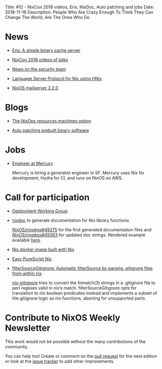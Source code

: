 Title: #12 - NixCon 2018 videos, Eris, NixDoc, Auto patching and jobs
Date: 2018-11-16
Description: People Who Are Crazy Enough To Think They Can Change The World, Are The Ones Who Do


# News


- [Eris: A simple binary cache server](https://discourse.nixos.org/t/ann-eris-a-simple-binary-cache-server/1265)

- [NixCon 2018 videos of talks](https://www.youtube.com/channel/UCjqkNrQ8F3OhKSCfCgagWLg/videos)

- [News on the security team](https://discourse.nixos.org/t/news-on-the-security-team/1280)

- [Language Server Protocol for Nix using HNix](https://github.com/domenkozar/hnix-lsp)

- [NixOS mailserver 2.2.0](https://gitlab.com/simple-nixos-mailserver/nixos-mailserver/tags/v2.2.0)

# Blogs

- [The NixOps resources.machines option](https://nixos.mayflower.consulting/blog/2018/10/26/nixops-machine-configs/)

- [Auto patching prebuilt binary software](http://sandervanderburg.blogspot.com/2018/10/auto-patching-prebuilt-binary-software.html)

# Jobs

- [Engineer at Mercury](https://mercury.co/jobs/generalist_engineer.md)

  Mercury is hiring a generalist engineer in SF. Mercury uses Nix for development, Hydra for CI, and runs on NixOS on AWS.

# Call for participation

- [Deployment Working Group](https://discourse.nixos.org/t/nix-deployment-working-group/1299)

- [nixdoc](https://github.com/tazjin/nixdoc) to generate documentation for Nix library functions

  [NixOS/nixpkgs#49275](https://github.com/NixOS/nixpkgs/pull/49275) for the first generated
  documentation files and [NixOS/nixpkgs#49383](https://github.com/NixOS/nixpkgs/pull/49383)
  for updated doc strings. Rendered example available [here](https://storage.googleapis.com/files.tazj.in/nixdoc/manual.html#sec-functions-library-debug).

- [Nix docker image built with Nix](https://github.com/garbas/nix-docker-nix)

- [Easy PureScript Nix](https://github.com/justinwoo/easy-purescript-nix)

- [filterSourceGitignore: Automatic filterSource by parsing .gitignore files from within nix](https://github.com/Profpatsch/nixperiments/blob/master/filterSourceGitignore.nix)

  [nix-gitignore](https://github.com/siers/nix-gitignore) tries to convert the fnmatch(3) strings in a .gitignore file to perl regexes valid in nix’s match.
  filterSourceGitignore opts for translation to nix boolean predicates instead and implements a subset of the gitignore logic as nix functions, aborting for unsupported parts.


# Contribute to NixOS Weekly Newsletter

This work would not be possible without the many contributions of the community.

You can help too! Create or comment on the [pull request](https://github.com/NixOS/nixos-weekly/pulls)
for the next edition or look at the
[issue tracker](https://github.com/NixOS/nixos-weekly/issues) to add other improvements.
